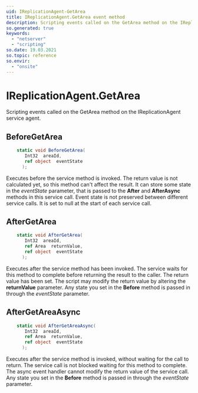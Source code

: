```yaml
---
uid: IReplicationAgent-GetArea
title: IReplicationAgent.GetArea event method
description: Scripting events called on the GetArea method on the IReplicationAgent service agent.
so.generated: true
keywords:
  - "netserver"
  - "scripting"
so.date: 19.03.2021
so.topic: reference
so.envir:
  - "onsite"
---
```

# IReplicationAgent.GetArea

Scripting events called on the <see cref='M:SuperOffice.CRM.Services.IReplicationAgent.GetArea'>GetArea</see> method on the <see cref='IReplicationAgent'>IReplicationAgent</see>  service agent.

## BeforeGetArea
```cs
    static void BeforeGetArea(
       Int32  areaId,
       ref object  eventState
      );
```
Executes before the service method is invoked.
The return value is not calculated yet, so this method can't affect the result.
It can store some state in the *eventState* parameter, that is passed to the **After** and **AfterAsync** methods in this service call.
Event state is not preserved between different service calls. It is set to null at the start of each service call.
## AfterGetArea
```cs
    static void AfterGetArea(
       Int32  areaId,
       ref Area  returnValue,
       ref object  eventState
      );
```
Executes after the service method has been invoked. The service waits for this method to complete before returning the result to the caller.
The return value has been set. The script may modify the return value by altering the **returnValue** parameter.
Any state you set in the **Before** method is passed in through the *eventState* parameter.
## AfterGetAreaAsync
```cs
    static void AfterGetAreaAsync(
       Int32  areaId,
       ref Area  returnValue,
       ref object  eventState
      );
```
Executes after the service method is invoked, without waiting for the call to return.
The service call is not blocked waiting for this method to complete.
The async event handler cannot modify the return value of the service call.
Any state you set in the **Before** method is passed in through the *eventState* parameter.

